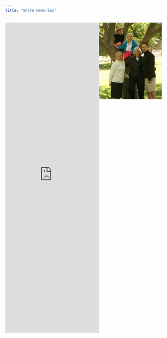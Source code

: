 ```yaml
---
title: "Share Memories"
---
```


<div>
<iframe src="https://docs.google.com/forms/d/e/1FAIpQLSfts_q_IM7SlPKPWmyH1kjOQk_Segl0syLO3zPSP-nf9FBYWQ/viewform?embedded=true" width="60%" height="1000" frameborder="0" marginheight="0" marginwidth="0">Loading…</iframe>
<img align="right" src="/uploads/IMG_8048_cropped.jpg" width="40%">
</div>
